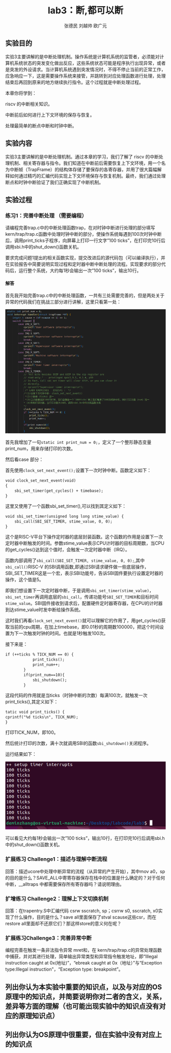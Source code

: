 <h1 align="center"> lab3：断,都可以断 </h1>

 <div align="center">

张德民 刘越帅 欧广元

</div>

## 实验目的
实验3主要讲解的是中断处理机制。操作系统是计算机系统的监管者，必须能对计算机系统状态的突发变化做出反应，这些系统状态可能是程序执行出现异常，或者是突发的外设请求。当计算机系统遇到突发情况时，不得不停止当前的正常工作，应急响应一下，这是需要操作系统来接管，并跳转到对应处理函数进行处理，处理结束后再回到原来的地方继续执行指令。这个过程就是中断处理过程。

本章你将学到：

riscv 的中断相关知识。

中断前后如何进行上下文环境的保存与恢复。

处理最简单的断点中断和时钟中断。

## 实验内容
实验3主要讲解的是中断处理机制。通过本章的学习，我们了解了 riscv 的中断处理机制、相关寄存器与指令。我们知道在中断前后需要恢复上下文环境，用一个名为中断帧（TrapFrame）的结构体存储了要保存的各寄存器，并用了很大篇幅解释如何通过精巧的汇编代码实现上下文环境保存与恢复机制。最终，我们通过处理断点和时钟中断验证了我们正确实现了中断机制。

## 实验过程

### 练习1：完善中断处理 （需要编程）

请编程完善trap.c中的中断处理函数trap，在对时钟中断进行处理的部分填写kern/trap/trap.c函数中处理时钟中断的部分，使操作系统每遇到100次时钟中断后，调用print_ticks子程序，向屏幕上打印一行文字”100 ticks”，在打印完10行后调用sbi.h中的shut_down()函数关机。

要求完成问题1提出的相关函数实现，提交改进后的源代码包（可以编译执行），并在实验报告中简要说明实现过程和定时器中断中断处理的流程。实现要求的部分代码后，运行整个系统，大约每1秒会输出一次”100 ticks”，输出10行。

#### 解答

首先我开始完善trap.c中的中断处理函数，一共有三处需要完善的，但是两处关于异常的代码我们在挑战三部分进行讲解，这里只看第一处：

<p align="center">
  <img src="figure/zdm_fig1.png" alt="figure">
</p>

首先我增加了一句`static int print_num = 0;`，定义了一个整形静态变量print_num，用来存储打印的次数。

然后看case 部分：

首先使用`clock_set_next_event();`设置下一次时钟中断。函数定义如下：

    void clock_set_next_event(void) 
    { 
        sbi_set_timer(get_cycles() + timebase); 
    }

这里又使用了一个函数sbi_set_timer(),可以找到其定义如下：

    void sbi_set_timer(unsigned long long stime_value) {
        sbi_call(SBI_SET_TIMER, stime_value, 0, 0);
    }

这个是RISC-V平台下操作定时器的底层封装函数。这个函数的作用是设置下一次定时器中断触发的时间。参数stime_value表示CPU计时器的目标周期数，当CPU的get_cycles()达到这个值时，会触发一次定时器中断（IRQ）。

函数内部调用了`sbi_call(SBI_SET_TIMER, stime_value, 0, 0);`,其中`sbi_call()`RISC-V 的SBI调用函数,即通过SBI请求硬件做一些底层操作，SBI_SET_TIMER这是一个宏，表示SBI功能号，告诉SBI固件要执行设置定时器的操作，这个值是5。

即我们想设置下一次定时器中断，于是调用`sbi_set_timer(stime_value)`，`sbi_set_timer`再调用底层的`sbi_call`，传递功能号`SBI_SET_TIMER`和目标时间`stime_value`。SBI固件接收到请求后，配置硬件定时器寄存器，在CPU的计时器到达stime_value时发中断给操作系统。

这时我们再看`clock_set_next_event()`就可以理解它的作用了，用get_cycles()获取当前的cpu周期，在加上timebase，即0.01秒的周期数100000，把这个时间设置为下一次触发时钟的时间。也就是1秒触发100次。

接下来是：

    if (++ticks % TICK_NUM == 0) {
                print_ticks();
                print_num++;
            }
            if(print_num==10){
                sbi_shutdown();
            }
这段代码的作用就是当ticks（时钟中断的次数）每满100次，就触发一次print_ticks(),其定义如下：

    tatic void print_ticks() {
    cprintf("%d ticks\n", TICK_NUM);
    }
打印TICK_NUM，即100。

然后统计打印的次数，满十次就调用SBI的函数`sbi_shutdown()`关闭程序。

运行结果如下：

<p align="center">
  <img src="figure/zdm_fig2.png" alt="figure">
</p>

可以看见大约每1秒会输出一次”100 ticks”，输出10行，在打印完10行后调用sbi.h中的shut_down()函数关机。




### 扩展练习 Challenge1：描述与理解中断流程
回答：描述ucore中处理中断异常的流程（从异常的产生开始），其中mov a0，sp的目的是什么？SAVE_ALL中寄寄存器保存在栈中的位置是什么确定的？对于任何中断，__alltraps 中都需要保存所有寄存器吗？请说明理由。

### 扩增练习 Challenge2：理解上下文切换机制
回答：在trapentry.S中汇编代码 csrw sscratch, sp；csrrw s0, sscratch, x0实现了什么操作，目的是什么？save all里面保存了stval scause这些csr，而在restore all里面却不还原它们？那这样store的意义何在呢？

### 扩展练习Challenge3：完善异常中断
编程完善在触发一条非法指令异常 mret和，在 kern/trap/trap.c的异常处理函数中捕获，并对其进行处理，简单输出异常类型和异常指令触发地址，即“Illegal instruction caught at 0x(地址)”，“ebreak caught at 0x（地址）”与“Exception type:Illegal instruction"，“Exception type: breakpoint”。

## 列出你认为本实验中重要的知识点，以及与对应的OS原理中的知识点，并简要说明你对二者的含义，关系，差异等方面的理解（也可能出现实验中的知识点没有对应的原理知识点）

## 列出你认为OS原理中很重要，但在实验中没有对应上的知识点